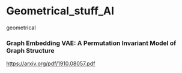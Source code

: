 # Geometrical_stuff_AI
geometrical


### Graph Embedding VAE: A Permutation Invariant Model of Graph Structure

<https://arxiv.org/pdf/1910.08057.pdf>


